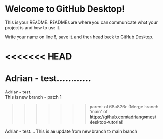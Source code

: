 # Welcome to GitHub Desktop!

This is your README. READMEs are where you can communicate what your project is and how to use it.

Write your name on line 6, save it, and then head back to GitHub Desktop.


<<<<<<< HEAD
=======
Adrian - test............
=======

Adrian - test.  
This is new branch - patch 1
>>>>>>> parent of 68a826e (Merge branch 'main' of https://github.com/adriangomes/desktop-tutorial)

Adrian - test....
This is an update from new branch to main branch

